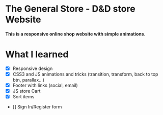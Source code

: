 # The General Store - D&D store Website
#### This is a responsive online shop website with simple animations.

# What I learned

 * [x] Responsive design
 * [x] CSS3 and JS animations and tricks (transition, transform, back to top btn, parallax...)
 * [x] Footer with links (social, email)
 * [x] JS store Cart
 * [x] Sort items
 * [] Sign In/Register form
